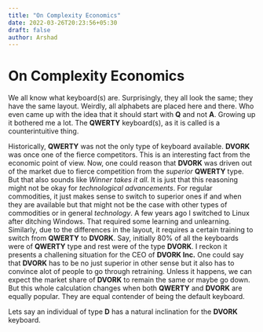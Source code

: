 ```yaml
---
title: "On Complexity Economics"
date: 2022-03-26T20:23:56+05:30
draft: false
author: Arshad
---
```


# On Complexity Economics

We all know what keyboard(s) are. Surprisingly, they all look the same; they have the same layout. Weirdly, all alphabets are placed here and there. Who even came up with the idea that it should start with **Q** and not **A**. Growing up it bothered me a lot. The **QWERTY** keyboard(s), as it is called is a counterintuitive thing.

Historically, **QWERTY** was not the only type of keyboard available. **DVORK** was once one of the fierce competitors. This is an interesting fact from the economic point of view. Now, one could reason that **DVORK** was driven out of the market due to fierce competition from the *superior* **QWERTY** type. But that also sounds like *Winner takes it all*. It is just that this reasoning might not be okay for *technological advancements*. For regular commodities, it just makes sense to switch to superior ones if and when they are available but that might not be the case with other types of commodities or in general *technology*. A few years ago I switched to Linux after ditching Windows. That required some learning and unlearning. Similarly, due to the differences in the layout, it requires a certain training to switch from **QWERTY** to **DVORK**. Say, initially 80% of all the keyboards were of **QWERTY** type and rest were of the type **DVORK**. I reckon it presents a challening situation for the CEO of **DVORK Inc.** One could say that **DVORK** has to be no just superior in other sense but it also has to convince alot of people to go through retraining. Unless it happens, we can expect the market share of **DVORK** to remain the same or maybe go down. But this whole calculation changes when both **QWERTY** and **DVORK** are equally popular. They are equal contender of being the default keyboard. 

Lets say an individual of type **D** has a natural inclination for the **DVORK** keyboard. 

